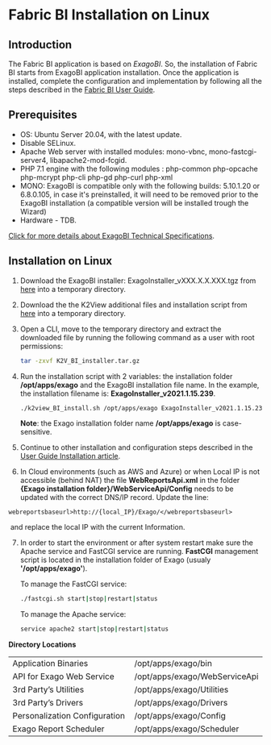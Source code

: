 # Fabric BI Installation on Linux

## Introduction

The Fabric BI application is based on *ExagoBI*. So, the installation of Fabric BI starts from ExagoBI application installation. Once the application is installed, complete the configuration and implementation by following all the steps described in the [Fabric BI User Guide](/articles/38_bi_integration/00_BI_user_guide_overview.md).

## Prerequisites

- OS: Ubuntu Server 20.04, with the latest update.
- Disable SELinux.
- Apache Web server with installed modules:  mono-vbnc, mono-fastcgi-server4, libapache2-mod-fcgid.
- PHP 7.1 engine with the following modules : php-common php-opcache php-mcrypt php-cli php-gd php-curl php-xml
- MONO: ExagoBI is compatible only with the following builds: 5.10.1.20 or 6.8.0.105, in case it's preinstalled, it will need to be removed prior to the ExagoBI installation (a   compatible version will be installed trough the Wizard)
- Hardware - TDB.

[Click for more details about ExagoBI Technical Specifications](https://exagobi.com/support/administrators/installation-and-configuration/technical-specifications/).

## Installation on Linux

1. Download the ExagoBI installer: ExagoInstaller_vXXX.X.X.XXX.tgz from [here](https://download.k2view.com/index.php/s/uqSlM6wJjLUeKlC) into a temporary directory.

2. Download the the K2View additional files and installation script from [here](https://download.k2view.com/index.php/s/Atl1eRGCd82UrzL) into a temporary directory.

3. Open a CLI, move to the temporary directory and extract the downloaded file by running the following command as a user with root permissions:

   ~~~bash
   tar -zxvf K2V_BI_installer.tar.gz
   ~~~

4. Run the installation script with 2 variables: the installation folder **/opt/apps/exago** and the ExagoBI installation file name. 
   In the example, the installation filename is: **ExagoInstaller_v2021.1.15.239**.

   ~~~bash
   ./k2view_BI_install.sh /opt/apps/exago ExagoInstaller_v2021.1.15.239
   ~~~

   **Note**: the Exago installation folder name **/opt/apps/exago** is case-sensitive.
   
5. Continue to other installation and configuration steps described in the [User Guide Installation article](/articles/38_bi_integration/01_Installation.md).

6. In Cloud environments (such as AWS and Azure) or when Local IP is not accessible (behind NAT) the file **WebReportsApi.xml** in the folder **{Exago installation folder}/WebServiceApi/Config** needs to be updated with the correct DNS/IP record.
Update the line:
~~~
webreportsbaseurl>http://{local_IP}/Exago/</webreportsbaseurl> 
~~~
​		and replace the local IP with the current Information.


7. In order to start the environment or after system restart make sure the Apache service and FastCGI service are running.
   **FastCGI** management script is located in the installation folder of Exago (usualy **'/opt/apps/exago'**).
   
   To manage the FastCGI service:
   
   ~~~bash
   ./fastcgi.sh start|stop|restart|status
   ~~~
   
   To manage the Apache service:
   
   ~~~bash
   service apache2 start|stop|restart|status
   ~~~
   

**Directory Locations**

<table style="border-collapse: collapse; width: 100%;">
<tbody>
<tr>
<td style="width: 50%; height: 18px;">Application Binaries</td>
<td style="width: 50%; height: 18px;">/opt/apps/exago/bin</td>
</tr>
<tr>
<td style="width: 50%; height: 18px;">API for Exago Web Service</td><td style="width: 50%; height: 18px;">/opt/apps/exago/WebServiceApi</td>
</tr>
<tr>
<td style="width: 50%; height: 18px;">3rd Party’s Utilities</td><td style="width: 50%; height: 18px;">/opt/apps/exago/Utilities</td>
</tr>
<tr>
<td style="width: 50%; height: 18px;">3rd Party’s Drivers</td><td style="width: 50%; height: 18px;">/opt/apps/exago/Drivers</td>
</tr>
<tr>
<td style="width: 50%; height: 18px;">Personalization Configuration</td><td style="width: 50%; height: 18px;">/opt/apps/exago/Config</td>
</tr>
<tr>
<td style="width: 50%; height: 18px;">Exago Report Scheduler</td>
<td style="width: 50%; height: 18px;">/opt/apps/exago/Scheduler</td>
</tr>
</tbody>
</table>


